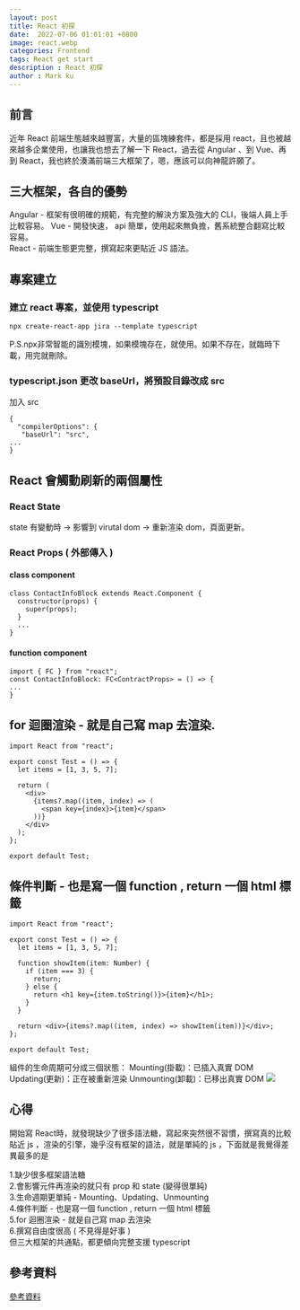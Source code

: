```yaml
---
layout: post
title: React 初探
date:  2022-07-06 01:01:01 +0800
image: react.webp
categories: Frontend
tags: React get start
description : React 初探
author : Mark ku
---
```


## 前言
近年 React 前端生態越來越豐富，大量的區塊練套件，都是採用 react，且也被越來越多企業使用，也讓我也想去了解一下 React，過去從 Angular 、到 Vue、再到 React，我也終於湊滿前端三大框架了，嗯，應該可以向神龍許願了。

## 三大框架，各自的優勢
Angular - 框架有很明確的規範，有完整的解決方案及強大的 CLI，後端人員上手比較容易。
Vue - 開發快速， api 簡單，使用起來無負擔，舊系統整合翻寫比較容易。  
React - 前端生態更完整，撰寫起來更貼近 JS 語法。  

## 專案建立
### 建立 react 專案，並使用 typescript 
```
npx create-react-app jira --template typescript
```
P.S.npx非常智能的識別模塊，如果模塊存在，就使用。如果不存在，就臨時下載，用完就刪除。


### typescript.json 更改 baseUrl，將預設目錄改成 src

加入 src  
```
{
  "compilerOptions": {
   "baseUrl": "src",
...
}
```

## React 會觸動刷新的兩個屬性
### React State  
state 有變動時 -> 影響到 virutal dom -> 重新渲染 dom，頁面更新。  
### React Props ( 外部傳入 )
#### class component 
```
class ContactInfoBlock extends React.Component {
  constructor(props) {
    super(props);
  } 
  ...
}
```
#### function component
```
import { FC } from "react";
const ContactInfoBlock: FC<ContractProps> = () => {
...
}	
```

## for 迴圈渲染 - 就是自己寫 map 去渲染.

```
import React from "react";

export const Test = () => {
  let items = [1, 3, 5, 7];

  return (
    <div>
      {items?.map((item, index) => (
        <span key={index}>{item}</span>
      ))}
    </div>
  );
};

export default Test;
```

## 條件判斷  -  也是寫一個 function , return 一個 html 標籤
```
import React from "react";

export const Test = () => {
  let items = [1, 3, 5, 7];

  function showItem(item: Number) {
    if (item === 3) {
      return;
    } else {
      return <h1 key={item.toString()}>{item}</h1>;
    }
  }

  return <div>{items?.map((item, index) => showItem(item))}</div>;
};

export default Test;
```

組件的生命周期可分成三個狀態：
Mounting(掛載)：已插入真實 DOM
Updating(更新)：正在被重新渲染
Unmounting(卸載)：已移出真實 DOM
![](https://i.imgur.com/KnnGOO7.png)


## 心得
開始寫 React時，就發現缺少了很多語法糖，寫起來突然很不習慣，撰寫真的比較貼近 js ，渲染的引擎，幾乎沒有框架的語法，就是單純的 js ，下面就是我覺得差異最多的是  

1.缺少很多框架語法糖  
2.會影響元件再渲染的就只有 prop 和 state  (變得很單純)  
3.生命週期更單純 - Mounting、Updating、Unmounting  
4.條件判斷  -  也是寫一個 function , return 一個 html 標籤  
5.for 迴圈渲染 - 就是自己寫 map 去渲染  
6.撰寫自由度很高 ( 不見得是好事 )  
但三大框架的共通點，都更傾向完整支援 typescript


## 參考資料
[參考資料](https://www.runoob.com/react/react-component-life-cycle.html)  
